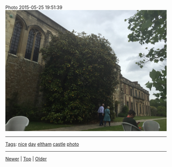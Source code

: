 <!--
title: Photo 2015-05-25 19
date: 2020-06-28T14:57:48.963Z
tags: nice, day, eltham, castle, photo
-->










Photo 2015-05-25 19:51:39
![](119873794807-0.jpg)

<!--BOTTOM-POST-NAVIGATION-->
---

[Tags](tags.md): [nice](tag-nice.md) [day](tag-day.md) [eltham](tag-eltham.md) [castle](tag-castle.md) [photo](tag-photo.md)

---

[Newer](119689239707.md) | [Top](index.md) | [Older](119874340407.md)